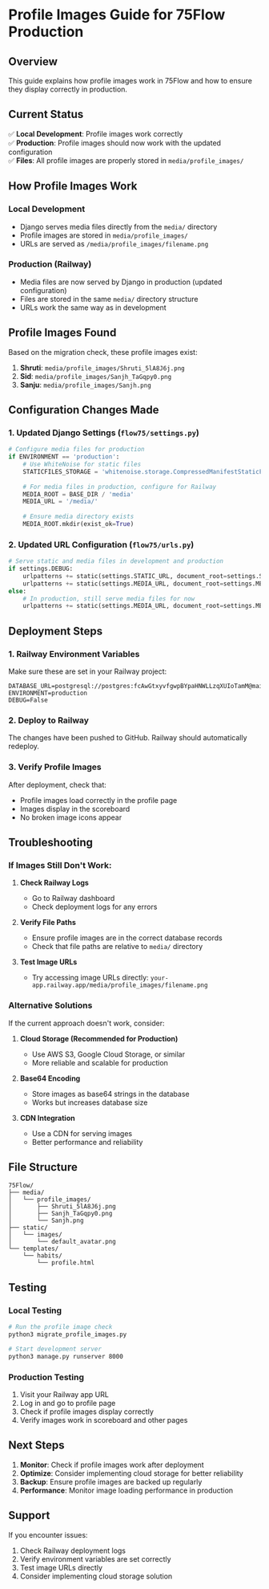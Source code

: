 # Profile Images Guide for 75Flow Production

## Overview
This guide explains how profile images work in 75Flow and how to ensure they display correctly in production.

## Current Status
✅ **Local Development**: Profile images work correctly  
✅ **Production**: Profile images should now work with the updated configuration  
✅ **Files**: All profile images are properly stored in `media/profile_images/`

## How Profile Images Work

### **Local Development**
- Django serves media files directly from the `media/` directory
- Profile images are stored in `media/profile_images/`
- URLs are served as `/media/profile_images/filename.png`

### **Production (Railway)**
- Media files are now served by Django in production (updated configuration)
- Files are stored in the same `media/` directory structure
- URLs work the same way as in development

## Profile Images Found
Based on the migration check, these profile images exist:

1. **Shruti**: `media/profile_images/Shruti_5lA8J6j.png`
2. **Sid**: `media/profile_images/Sanjh_TaGqpy0.png` 
3. **Sanju**: `media/profile_images/Sanjh.png`

## Configuration Changes Made

### **1. Updated Django Settings (`flow75/settings.py`)**
```python
# Configure media files for production
if ENVIRONMENT == 'production':
    # Use WhiteNoise for static files
    STATICFILES_STORAGE = 'whitenoise.storage.CompressedManifestStaticFilesStorage'
    
    # For media files in production, configure for Railway
    MEDIA_ROOT = BASE_DIR / 'media'
    MEDIA_URL = '/media/'
    
    # Ensure media directory exists
    MEDIA_ROOT.mkdir(exist_ok=True)
```

### **2. Updated URL Configuration (`flow75/urls.py`)**
```python
# Serve static and media files in development and production
if settings.DEBUG:
    urlpatterns += static(settings.STATIC_URL, document_root=settings.STATIC_ROOT)
    urlpatterns += static(settings.MEDIA_URL, document_root=settings.MEDIA_ROOT)
else:
    # In production, still serve media files for now
    urlpatterns += static(settings.MEDIA_URL, document_root=settings.MEDIA_ROOT)
```

## Deployment Steps

### **1. Railway Environment Variables**
Make sure these are set in your Railway project:
```
DATABASE_URL=postgresql://postgres:fcAwGtxyvfgwpBYpaHNWLLzqXUIoTamM@mainline.proxy.rlwy.net:22310/railway
ENVIRONMENT=production
DEBUG=False
```

### **2. Deploy to Railway**
The changes have been pushed to GitHub. Railway should automatically redeploy.

### **3. Verify Profile Images**
After deployment, check that:
- Profile images load correctly in the profile page
- Images display in the scoreboard
- No broken image icons appear

## Troubleshooting

### **If Images Still Don't Work:**

1. **Check Railway Logs**
   - Go to Railway dashboard
   - Check deployment logs for any errors

2. **Verify File Paths**
   - Ensure profile images are in the correct database records
   - Check that file paths are relative to `media/` directory

3. **Test Image URLs**
   - Try accessing image URLs directly: `your-app.railway.app/media/profile_images/filename.png`

### **Alternative Solutions**

If the current approach doesn't work, consider:

1. **Cloud Storage (Recommended for Production)**
   - Use AWS S3, Google Cloud Storage, or similar
   - More reliable and scalable for production

2. **Base64 Encoding**
   - Store images as base64 strings in the database
   - Works but increases database size

3. **CDN Integration**
   - Use a CDN for serving images
   - Better performance and reliability

## File Structure
```
75Flow/
├── media/
│   └── profile_images/
│       ├── Shruti_5lA8J6j.png
│       ├── Sanjh_TaGqpy0.png
│       └── Sanjh.png
├── static/
│   └── images/
│       └── default_avatar.png
└── templates/
    └── habits/
        └── profile.html
```

## Testing

### **Local Testing**
```bash
# Run the profile image check
python3 migrate_profile_images.py

# Start development server
python3 manage.py runserver 8000
```

### **Production Testing**
1. Visit your Railway app URL
2. Log in and go to profile page
3. Check if profile images display correctly
4. Verify images work in scoreboard and other pages

## Next Steps

1. **Monitor**: Check if profile images work after deployment
2. **Optimize**: Consider implementing cloud storage for better reliability
3. **Backup**: Ensure profile images are backed up regularly
4. **Performance**: Monitor image loading performance in production

## Support

If you encounter issues:
1. Check Railway deployment logs
2. Verify environment variables are set correctly
3. Test image URLs directly
4. Consider implementing cloud storage solution 